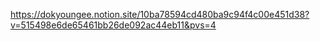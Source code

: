 https://dokyoungee.notion.site/10ba78594cd480ba9c94f4c00e451d38?v=515498e6de65461bb26de092ac44eb11&pvs=4